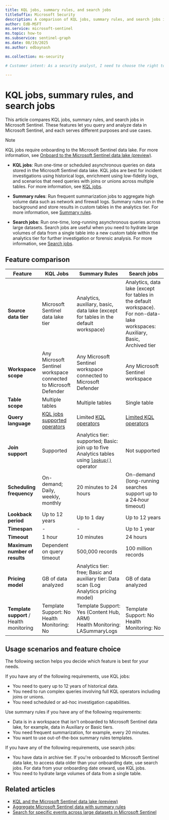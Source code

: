 ```yaml
---  
title: KQL jobs, summary rules, and search jobs
titleSuffix: Microsoft Security  
description: A comparison of KQL jobs, summary rules, and search jobs in Microsoft Sentinel to choose the best tool for querying and analyzing security data.
author: EdB-MSFT  
ms.service: microsoft-sentinel  
ms.topic: how-to
ms.subservice: sentinel-graph
ms.date: 08/19/2025
ms.author: edbaynash  

ms.collection: ms-security  

# Customer intent: As a security analyst, I need to choose the right tool for querying and analyzing data in Microsoft Sentinel.

---
```


# KQL jobs, summary rules, and search jobs

This article compares KQL jobs, summary rules, and search jobs in Microsoft Sentinel. These features let you query and analyze data in Microsoft Sentinel, and each serves different purposes and use cases.

> [!NOTE]
> KQL jobs require onboarding to the Microsoft Sentinel data lake. For more information, see [Onboard to the Microsoft Sentinel data lake (preview)](./sentinel-lake-onboarding.md).

+ **KQL jobs**: Run one-time or scheduled asynchronous queries on data stored in the Microsoft Sentinel data lake. KQL jobs are best for incident investigations using historical logs, enrichment using low-fidelity logs, and scenarios that need queries with joins or unions across multiple tables. For more information, see [KQL jobs](kql-jobs.md).

+ **Summary rules**: Run frequent summarization jobs to aggregate high volume data such as network and firewall logs. Summary rules run in the background and store results in custom tables in the analytics tier.  For more information, see [Summary rules](../summary-rules.md).

+ **Search jobs**: Run one-time, long-running asynchronous queries across large datasets. Search jobs are useful when you need to hydrate large volumes of data from a single table into a new custom table within the analytics tier for further investigation or forensic analysis. For more information, see [Search jobs](../search-jobs.md).


## Feature comparison

| Feature | KQL Jobs | Summary Rules | Search jobs |
|---|---|---|---|
| **Source data tier** | Microsoft Sentinel data lake tier | Analytics, auxiliary, basic, data lake (except for tables in the default workspace) | Analytics, data lake (except for tables in the default workspace). For non-data-lake workspaces: Auxiliary, Basic, Archived tier |
| **Workspace scope** | Any Microsoft Sentinel workspace connected to Microsoft Defender | Any Microsoft Sentinel workspace connected to Microsoft Defender | Any Microsoft Sentinel workspace |
| **Table scope** | Multiple tables | Multiple tables | Single table |
| **Query language** | [KQL jobs supported operators](/azure/sentinel/datalake/kql-jobs#considerations-and-limitations)| Limited [KQL operators](/azure/azure-monitor/logs/summary-rules?tabs=api#create-or-update-a-summary-rule) | [Limited KQL operators](/azure/azure-monitor/logs/search-jobs#kql-query-considerations) |
| **Join support** | Supported | Analytics tier: supported; Basic: join up to five Analytics tables using [`lookup()`](/azure/data-explorer/kusto/query/lookup-operator) operator | Not supported |
| **Scheduling frequency** | On-demand; Daily, weekly, monthly | 20 minutes to 24 hours | On-demand (long-running searches support up to a 24‑hour timeout) |
| **Lookback period** | Up to 12 years | Up to 1 day | Up to 12 years |
| **Timespan** | - | - | Up to 1 year |
| **Timeout** | 1 hour | 10 minutes | 24 hours |
| **Maximum number of results** | Dependent on query timeout | 500,000 records | 100 million records |
| **Pricing model** | GB of data analyzed | Analytics tier: free; Basic and auxiliary tier: Data scan (Log Analytics pricing model) | GB of data analyzed |
| **Template support** / Health monitoring | Template Support: No<br>Health Monitoring: No | Template Support: Yes (Content Hub, ARM)<br>Health Monitoring: LASummaryLogs | Template Support: No<br>Health Monitoring: No |



## Usage scenarios and feature choice

The following section helps you decide which feature is best for your needs.

If you have any of the following requirements, use KQL jobs:

+ You need to query up to 12 years of historical data.
+ You need to run complex queries involving full KQL operators including joins or unions.
+ You need scheduled or ad-hoc investigation capabilities.

Use summary rules if you have any of the following requirements:

+ Data is in a workspace that isn't onboarded to Microsoft Sentinel data lake, for example, data in Auxiliary or Basic tiers.
+ You need frequent summarization, for example, every 20 minutes.
+ You want to use out-of-the-box summary rules templates.

If you have any of the following requirements, use search jobs:

+ You have data in archive tier. If you're onboarded to Microsoft Sentinel data lake, to access data older than your onboarding date, use search jobs. For data from your onboarding date onward, use KQL jobs.
+ You need to hydrate large volumes of data from a single table.

## Related articles

- [KQL and the Microsoft Sentinel data lake (preview)](kql-overview.md)
- [Aggregate Microsoft Sentinel data with summary rules](../summary-rules.md)
- [Search for specific events across large datasets in Microsoft Sentinel](../search-jobs.md)  
